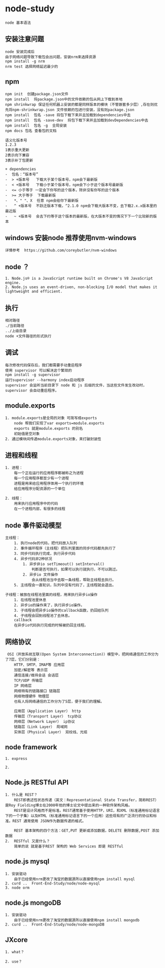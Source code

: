# node-study
    node 基本语法

##  安装注意问题
    node 安装完成后
    由于网络问题导致下载包会出问题，安装nrm来选择资源
    npm install -g nrm
    nrm test 选择网络延迟最少的
## npm 
    npm init  创建package.json文件
    npm install  将package.json中的文件依赖的包从网上下载到本地
    npm shrinkwrap 保证任何机器上安装的都是同样版本的模块（不管嵌套多少层）,存在则优先将npm-shrinkwrap.json 文件依赖的包进行安装，没有则package.json
    npm install  包名 -save 将包下载下来并且加载到dependencies中去
    npm install  包名 -save-dev  将包下载下来并且加载到devDependencies中去
    npm install  包名 -g  全局安装
    npm docs 包名 查看包的文档

    语义化版本号
    1.2.3
    1表示重大更新
    2表示向下兼容
    3表示补丁包更新
    
    + dependencies 
    -  包名：“版本号” 
    -  > +版本号   下载大于某个版本号，npm会下最新版
    -  < +版本号   下载小于某个版本号，npm会下小于这个版本号最新版
    -  <= 小于等于 一定会下你写的这个版本，除非没有你写的这个版本
    -  >= 大于等于  下载最新版
    -   *、" "、X  任意 npm会给你下最新版
    -   ^ +版本号  不跃迁版本下载，^2.1.0 npm会下载大版本不变，去下载2.x.x版本里的最近版
    -   ~ +版本号  会去下约等于这个版本的最新版，在大版本不变的情况下下一个比较新的版本
    
## windows 安装node 推荐使用nvm-windows
    详情参考  https://github.com/coreybutler/nvm-windows
## node ？
    1. Node.js® is a JavaScript runtime built on Chrome's V8 JavaScript engine. 
    2. Node.js uses an event-driven, non-blocking I/O model that makes it lightweight and efficient.
## 执行
    相对路径
    ./当前路径
    ../上级目录
    node +文件路径的形式执行
## 调试
    每次修改代码保存后，我们都需要手动重启程序
    使用 supervisor 可以解决这个繁琐的
    npm install -g supervisor
    运行supervisor --harmony index启动程序
    supervisor 会监听当前目录下 node 和 js 后缀的文件，当这些文件发生改动时，supervisor 会自动重启程序。
## module.exports 
    1. module.exports是全局的对象 可简写成exports
        node 帮我们实现了var exports=module.exports
        exports 就是module.exports 的别名
        初始值是空对象
    2. 通过模块间传递module.exports对象，来打破封装性

## 进程和线程
    1. 进程：
        每一个正在运行的应用程序都被称之为进程
        每一个应用程序都至少有一个进程
        进程是用来给应用程序体用一个执行的环境
        给应用程序分配资源的一个单位

    2. 线程：
        用来执行应用程序中的代码
        在一个进程内部，有很多的线程
## node 事件驱动模型
    主线程：
        1. 执行node的代码，把代码放入队列
        2. 事件循环程序（主线程）把队列里面的同步代码都先执行了
        3. 同步代码执行完成，执行异步代码
        4. 异步代码非2种状况
            1. 异步非io setTimeout() setInterval()
                判断是否可执行，如果可以执行就执行，不可以跳过。
            2. 异步io 文件操作
                会从线程池当中去取一条线程，帮助主线程去执行。
        5. 主线程会一直轮训，队列中没有代码了，主线程就会退出。

    子线程：被放在线程池里面的线程，用来执行异步io操作
        1. 在线程池里休息
        2. 异步io的操作来了，执行异步io操作。
        3. 子线程会把异步io操作的callback函数，扔回给队列
        4. 子线程会回到线程池了去休息。
        callback
        在异步io代码执行完成的时候被扔回主线程。
## 网络协议
     OSI（开放系统互联(Open System Interconnection)）模型中，把网络通信的工作分为了7层，它们分别是：
        HTTP、SMTP、IMAP等 应用层
        加密/解密等 表示层
        通信连接/维持会话 会话层
        TCP/UDP 传输层
        IP 网络层
        网络特有的链路接口 链路层
        网络物理硬件 物理层
        也有人将网络通信的工作分为了5层，便于我们的理解。

        应用层（Application Layer） http
        传输层（Transport Layer） tcp协议
        网络层（Network Layer） ip协议
        链路层（Link Layer） 局域网
        实体层（Physical Layer） 双绞线、光缆
## node framework
    1. express
        
    2. 
## Node.js RESTful API
    1. 什么是 REST？
        REST即表述性状态传递（英文：Representational State Transfer，简称REST）是Roy Fielding博士在2000年他的博士论文中提出来的一种软件架构风格。
        REST是设计风格而不是标准。REST通常基于使用HTTP，URI，和XML（标准通用标记语言下的一个子集）以及HTML（标准通用标记语言下的一个应用）这些现有的广泛流行的协议和标准。REST 通常使用 JSON作为数据传递的格式。
    
        REST 基本架构的四个方法：GET,PUT 更新或添加数据，DELETE 删除数据,POST 添加数据
    2.  RESTful 又是什么？
        简单的说 就是基于REST 架构的 Web Services 即是 RESTful
## node.js mysql
    1. 安装驱动
        由于已经使用nrm更改了淘宝的数据源所以直接使用npm install mysql
    2. curd ..  Front-End-Study/node/node-mysql  
    3. node orm 
    
## node.js mongoDB
    1. 安装驱动
        由于已经使用nrm更改了淘宝的数据源所以直接使用npm install mongodb
    2. curd ..  Front-End-Study/node/node-mongoDB
## JXcore 
    1. what？

    2. use？


